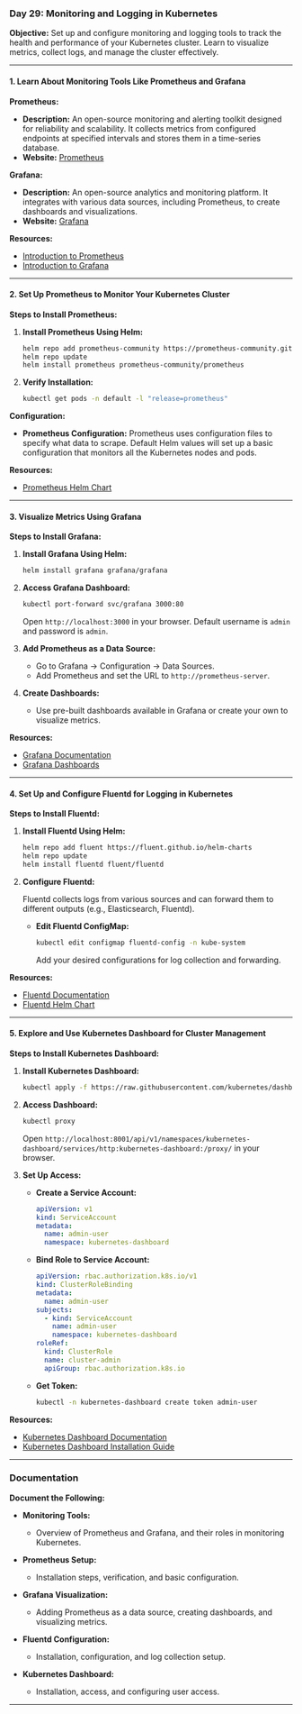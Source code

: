 ### Day 29: Monitoring and Logging in Kubernetes

**Objective:** Set up and configure monitoring and logging tools to track the health and performance of your Kubernetes cluster. Learn to visualize metrics, collect logs, and manage the cluster effectively.

---

#### **1. Learn About Monitoring Tools Like Prometheus and Grafana**

**Prometheus:**

- **Description:** An open-source monitoring and alerting toolkit designed for reliability and scalability. It collects metrics from configured endpoints at specified intervals and stores them in a time-series database.
- **Website:** [Prometheus](https://prometheus.io/)

**Grafana:**

- **Description:** An open-source analytics and monitoring platform. It integrates with various data sources, including Prometheus, to create dashboards and visualizations.
- **Website:** [Grafana](https://grafana.com/)

**Resources:**

- [Introduction to Prometheus](https://prometheus.io/docs/introduction/overview/)
- [Introduction to Grafana](https://grafana.com/docs/grafana/latest/getting-started/)

---

#### **2. Set Up Prometheus to Monitor Your Kubernetes Cluster**

**Steps to Install Prometheus:**

1. **Install Prometheus Using Helm:**

   ```sh
   helm repo add prometheus-community https://prometheus-community.github.io/helm-charts
   helm repo update
   helm install prometheus prometheus-community/prometheus
   ```

2. **Verify Installation:**

   ```sh
   kubectl get pods -n default -l "release=prometheus"
   ```

**Configuration:**

- **Prometheus Configuration:** Prometheus uses configuration files to specify what data to scrape. Default Helm values will set up a basic configuration that monitors all the Kubernetes nodes and pods.

**Resources:**

- [Prometheus Helm Chart](https://artifacthub.io/packages/helm/prometheus-community/prometheus)

---

#### **3. Visualize Metrics Using Grafana**

**Steps to Install Grafana:**

1. **Install Grafana Using Helm:**

   ```sh
   helm install grafana grafana/grafana
   ```

2. **Access Grafana Dashboard:**

   ```sh
   kubectl port-forward svc/grafana 3000:80
   ```

   Open `http://localhost:3000` in your browser. Default username is `admin` and password is `admin`.

3. **Add Prometheus as a Data Source:**

   - Go to Grafana → Configuration → Data Sources.
   - Add Prometheus and set the URL to `http://prometheus-server`.

4. **Create Dashboards:**

   - Use pre-built dashboards available in Grafana or create your own to visualize metrics.

**Resources:**

- [Grafana Documentation](https://grafana.com/docs/grafana/latest/)
- [Grafana Dashboards](https://grafana.com/grafana/dashboards)

---

#### **4. Set Up and Configure Fluentd for Logging in Kubernetes**

**Steps to Install Fluentd:**

1. **Install Fluentd Using Helm:**

   ```sh
   helm repo add fluent https://fluent.github.io/helm-charts
   helm repo update
   helm install fluentd fluent/fluentd
   ```

2. **Configure Fluentd:**

   Fluentd collects logs from various sources and can forward them to different outputs (e.g., Elasticsearch, Fluentd).

   - **Edit Fluentd ConfigMap:**

     ```sh
     kubectl edit configmap fluentd-config -n kube-system
     ```

     Add your desired configurations for log collection and forwarding.

**Resources:**

- [Fluentd Documentation](https://docs.fluentd.org/)
- [Fluentd Helm Chart](https://artifacthub.io/packages/helm/fluent/fluentd)

---

#### **5. Explore and Use Kubernetes Dashboard for Cluster Management**

**Steps to Install Kubernetes Dashboard:**

1. **Install Kubernetes Dashboard:**

   ```sh
   kubectl apply -f https://raw.githubusercontent.com/kubernetes/dashboard/v2.6.0/aio/deploy/recommended.yaml
   ```

2. **Access Dashboard:**

   ```sh
   kubectl proxy
   ```

   Open `http://localhost:8001/api/v1/namespaces/kubernetes-dashboard/services/http:kubernetes-dashboard:/proxy/` in your browser.

3. **Set Up Access:**

   - **Create a Service Account:**

     ```yaml
     apiVersion: v1
     kind: ServiceAccount
     metadata:
       name: admin-user
       namespace: kubernetes-dashboard
     ```

   - **Bind Role to Service Account:**

     ```yaml
     apiVersion: rbac.authorization.k8s.io/v1
     kind: ClusterRoleBinding
     metadata:
       name: admin-user
     subjects:
       - kind: ServiceAccount
         name: admin-user
         namespace: kubernetes-dashboard
     roleRef:
       kind: ClusterRole
       name: cluster-admin
       apiGroup: rbac.authorization.k8s.io
     ```

   - **Get Token:**

     ```sh
     kubectl -n kubernetes-dashboard create token admin-user
     ```

**Resources:**

- [Kubernetes Dashboard Documentation](https://kubernetes.io/docs/tasks/access-application-cluster/web-ui-dashboard/)
- [Kubernetes Dashboard Installation Guide](https://kubernetes.io/docs/tasks/access-application-cluster/web-ui-dashboard/)

---

### **Documentation**

**Document the Following:**

- **Monitoring Tools:**

  - Overview of Prometheus and Grafana, and their roles in monitoring Kubernetes.

- **Prometheus Setup:**

  - Installation steps, verification, and basic configuration.

- **Grafana Visualization:**

  - Adding Prometheus as a data source, creating dashboards, and visualizing metrics.

- **Fluentd Configuration:**

  - Installation, configuration, and log collection setup.

- **Kubernetes Dashboard:**
  - Installation, access, and configuring user access.

---
